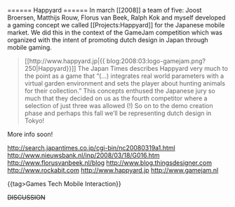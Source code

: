 ====== Happyard ======
In march [[2008]] a team of five: Joost Broersen, Matthijs Rouw, Florus van Beek, Ralph Kok and myself developed a gaming concept we called [[Projects:Happyard]] for the Japanese mobile market. We did this in the context of the GameJam competition which was organized with the intent of promoting dutch design in Japan through mobile gaming.
 
<blockquote>[[http://www.happyard.jp|{{  blog:2008:03:logo-gamejam.png?250|Happyard}}]]
The Japan Times describes Happyard very much to the point as a game that “(…) integrates real world parameters with a virtual garden environment and sets the player about hunting animals for their collection.” This concepts enthused the Japanese jury so much that they decided on us as the fourth competitor where a selection of just three was allowed (!) So on to the demo creation phase and perhaps this fall we’ll be representing dutch design in Tokyo!</blockquote>

More info soon!

http://search.japantimes.co.jp/cgi-bin/nc20080319a1.html 
http://www.nieuwsbank.nl/inp/2008/03/18/G016.htm 
http://www.florusvanbeek.nl/blog 
http://www.blog.thingsdesigner.com 
http://www.rockabit.com 
http://www.happyard.jp 
http://www.gamejam.nl 

{{tag>Games Tech Mobile Interaction}}

~~DISCUSSION~~